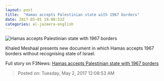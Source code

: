 ```yaml
---
layout: post
title:  "Hamas accepts Palestinian state with 1967 borders"
date: 2017-05-01 19:08:53Z
categories: al-jazeera-english
---
```


![Hamas accepts Palestinian state with 1967 borders](http://www.aljazeera.com/mritems/Images/2017/5/1/18461c21045c470d9d090eecf232917e_18.jpg)

Khaled Meshaal presents new document in which Hamas accepts 1967 borders without recognising state of Israel.


Full story on F3News: [Hamas accepts Palestinian state with 1967 borders](http://www.f3nws.com/n/JATYKE)

> Posted on: Tuesday, May 2, 2017 12:08:53 AM
